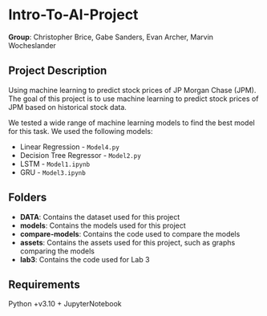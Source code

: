 # Intro-To-AI-Project

**Group**: Christopher Brice, Gabe Sanders, Evan Archer, Marvin Wocheslander

## Project Description

Using machine learning to predict stock prices of JP Morgan Chase (JPM). The goal of this project is to use machine learning to predict stock prices of JPM based on historical stock data.

We tested a wide range of machine learning models to find the best model for this task. We used the following models:

* Linear Regression - `Model4.py`
* Decision Tree Regressor - `Model2.py`
* LSTM - `Model1.ipynb`
* GRU - `Model3.ipynb`

## Folders

- **DATA**: Contains the dataset used for this project
- **models**: Contains the models used for this project
- **compare-models**: Contains the code used to compare the models
- **assets**: Contains the assets used for this project, such as graphs comparing the models
- **lab3**: Contains the code used for Lab 3

## Requirements

Python +v3.10 + JupyterNotebook
